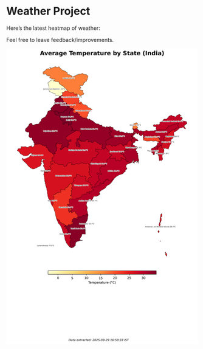 # Weather Project

Here’s the latest heatmap of weather:

Feel free to leave feedback/improvements.

![India Heatmap](docs/assets/india_heatmap.png?v=DA6B84)
